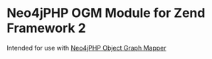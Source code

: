 # Neo4jPHP OGM Module for Zend Framework 2

Intended for use with <a target="_blank" href="https://github.com/lphuberdeau/Neo4j-PHP-OGM">Neo4jPHP Object Graph Mapper</a>

